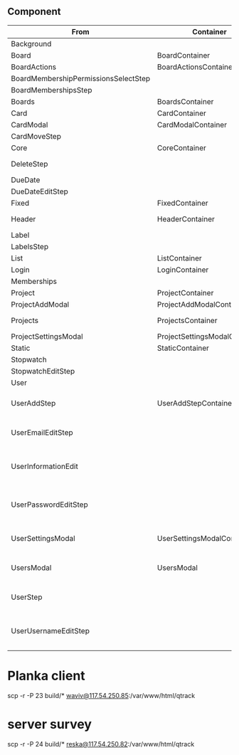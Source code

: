 ## Component

| From                                 | Container                     | To                   | Status | Desc                          |
|--------------------------------------|-------------------------------|----------------------|--------|-------------------------------|
| Background                           |                               |
| Board                                | BoardContainer                |                      |
| BoardActions                         | BoardActionsContainer         |                      |
| BoardMembershipPermissionsSelectStep |                               |
| BoardMembershipsStep                 |                               |
| Boards                               | BoardsContainer               |                      |
| Card                                 | CardContainer                 |                      |
| CardModal                            | CardModalContainer            |                      |
| CardMoveStep                         |                               |                      |
| Core                                 | CoreContainer                 |                      |
| DeleteStep                           |                               | view                 | ✔      | delete dialog                 |
| DueDate                              |                               |
| DueDateEditStep                      |                               |
| Fixed                                | FixedContainer                |                      |
| Header                               | HeaderContainer               | page/base-auth       | ✔      | auth toolbar                  |
| Label                                |                               |
| LabelsStep                           |                               |                      |
| List                                 | ListContainer                 |                      |
| Login                                | LoginContainer                |                      |
| Memberships                          |                               |
| Project                              | ProjectContainer              |                      |
| ProjectAddModal                      | ProjectAddModalContainer      |                      |
| Projects                             | ProjectsContainer             | page/ui-project-list | ✔      | list of projects              |
| ProjectSettingsModal                 | ProjectSettingsModalContainer |                      |
| Static                               | StaticContainer               |                      |
| Stopwatch                            |                               |
| StopwatchEditStep                    |                               |
| User                                 |                               | view                 | ✔      |                               |
| UserAddStep                          | UserAddStepContainer          | view                 | ✔      | dialog members create         |
| UserEmailEditStep                    |                               | view                 | ✔      | dialog members edit email     |
| UserInformationEdit                  |                               | view                 | ✔      | dialog members edit user info |
| UserPasswordEditStep                 |                               | view                 | ✔      | dialog members edit password  |
| UserSettingsModal                    | UserSettingsModalContainer    | view                 | ✔      | dialog user settings          |
| UsersModal                           | UsersModal                    | view                 | ✔      | dialog project members        |
| UserStep                             |                               | page/base-auth       | ✔      | toolbar user menu             |
| UserUsernameEditStep                 |                               | view                 | ✔      | dialog members edit username  |

# Planka client

scp -r -P 23 build/* waviv@117.54.250.85:/var/www/html/qtrack

# server survey

scp -r -P 24 build/* reska@117.54.250.82:/var/www/html/qtrack
